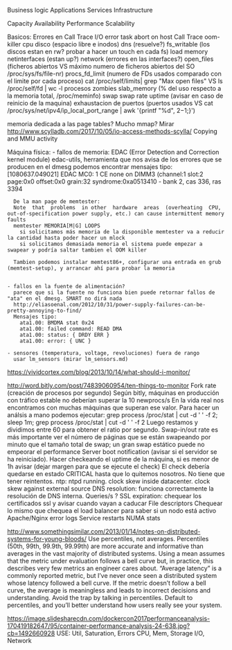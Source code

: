 Business logic
Applications
Services
Infrastructure


Capacity
Availability
Performance
Scalability


Basicos:
  Errores en Call Trace
    I/O error
    task abort on host
    Call Trace
    oom-killer
  cpu
  disco (espacio libre e inodos)
  dns (resuelve?)
  fs_writable (los discos estan en rw? probar a hacer un touch en cada fs)
  load
  memory
  netinterfaces (estan up?)
  network (errores en las interfaces?)
  open_files (ficheros abiertos VS máximo numero de ficheros abiertos del SO /proc/sys/fs/file-nr)
  procs_fd_limit (numero de FDs usados comparado con el limite por cada proceso)
     cat /proc/self/limits| grep "Max open files"
     VS
     ls /proc/self/fd | wc -l
  procesos zombies
  slab_memory (% del uso respecto a la memoria total, /proc/meminfo)
  swap
  swap rate
  uptime (avisar en caso de reinicio de la maquina)
  exhaustacion de puertos (puertos usados VS cat /proc/sys/net/ipv4/ip_local_port_range | awk '{printf "%d", $2-$1;}')

  memoria dedicada a las page tables? Mucho mmap? Mirar http://www.scylladb.com/2017/10/05/io-access-methods-scylla/  Copying and MMU activity

  Máquina física:
    - fallos de memoria:
      EDAC (Error Detection and Correction kernel module)
      edac-utils, herramienta que nos avisa de los errores que se producen
      en el dmesg podemos encontrar mensajes tipo:
        [1080637.049021] EDAC MC0: 1 CE none on DIMM3 (channel:1 slot:2 page:0x0 offset:0x0 grain:32 syndrome:0xa0513410 - bank 2, cas 336, ras 3394

      De la man page de memtester:
      Note  that  problems  in other  hardware  areas  (overheating  CPU,  out-of-specification power supply, etc.) can cause intermittent memory faults
      memtester MEMORIA[M|G] LOOPS
        si solicitamos más memoria de la disponible memtester va a reducir la cantidad hasta poder hacer un mlock
        si solicitamos demasiada memoria el sistema puede empezar a swapear y podría saltar tambien el OOM killer

      Tambien podemos instalar memtest86+, configurar una entrada en grub (memtest-setup), y arrancar ahí para probar la memoria


    - fallos en la fuente de alimentación?
      parece que si la fuente no funciona bien puede retornar fallos de "ata" en el dmesg. SMART no dirá nada
      http://eliasoenal.com/2012/10/31/power-supply-failures-can-be-pretty-annoying-to-find/
      Mensajes tipo:
        ata1.00: BMDMA stat 0x24
        ata1.00: failed command: READ DMA
        ata1.00: status: { DRDY ERR }
        ata1.00: error: { UNC }

    - sensores (temperatura, voltage, revoluciones) fuera de rango
      usar lm_sensors (mirar lm_sensors.md)



https://vividcortex.com/blog/2013/10/14/what-should-i-monitor/

http://word.bitly.com/post/74839060954/ten-things-to-monitor
  Fork rate (creación de procesos por segundo)
    Según bitly, máquinas en producción con tráfico estable no deberían superar la 10 newprocs/s
    En la vida real nos encontramos con muchas máquinas que superan ese valor.
    Para hacer un análsis a mano podemos ejecutar:
      grep process /proc/stat | cut -d ' ' -f 2; sleep 1m; grep process /proc/stat | cut -d ' ' -f 2
    Luego restamos y dividimos entre 60 para obtener el ratio por segundo.
  Swap-in/out rate
    es más importante ver el número de páginas que se están swapeando por minuto que el tamaño total de swap; un gran swap estático puede no empeorar el performance
  Server boot notification (avisar si el servidor se ha reiniciado).
    Hacer checkeando el uptime de la máquina, si es menor de 1h avisar (dejar margen para que se ejecute el check)
    El check debería quedarse en estado CRITICAL hasta que lo quitemos nosotros. No tiene que tener reintentos.
  ntp: ntpd running. clock skew inside datacenter. clock skew against external source
  DNS resolution: funciona correctamente la resolución de DNS interna. Queries/s ?
  SSL expiration: chequear los certificados ssl y avisar cuando vayan a caducar
  File descriptors
  Chequear lo mismo que chequea el load balancer para saber si un nodo está activo
  Apache/Nginx error logs
  Service restarts
  NUMA stats

http://www.somethingsimilar.com/2013/01/14/notes-on-distributed-systems-for-young-bloods/
Use percentiles, not averages. Percentiles (50th, 99th, 99.9th, 99.99th) are more accurate and informative than averages in the vast majority of distributed systems. Using a mean assumes that the metric under evaluation follows a bell curve but, in practice, this describes very few metrics an engineer cares about. “Average latency” is a commonly reported metric, but I’ve never once seen a distributed system whose latency followed a bell curve. If the metric doesn’t follow a bell curve, the average is meaningless and leads to incorrect decisions and understanding. Avoid the trap by talking in percentiles. Default to percentiles, and you’ll better understand how users really see your system.


https://image.slidesharecdn.com/dockercon2017performanceanalysis-170419182647/95/container-performance-analysis-24-638.jpg?cb=1492660928
USE: Util, Saturation, Errors
CPU, Mem, Storage I/O, Network
